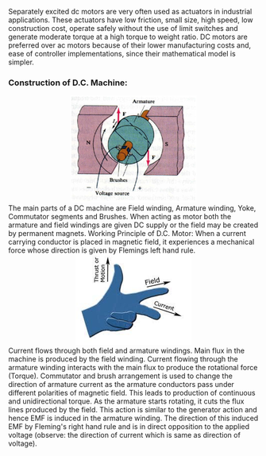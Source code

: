 Separately excited dc motors are very often used as actuators in industrial applications. These actuators have low friction, small size, high speed, low construction cost, operate safely without the use of limit switches and generate moderate torque at a high torque to weight ratio. DC motors are preferred over ac motors because of their lower manufacturing costs and, ease of controller implementations, since their mathematical model is simpler.
### Construction of D.C. Machine:
<Center><img src="images/Theory Img 1.png"></center>
The main parts of a DC machine are Field winding, Armature winding, Yoke, Commutator segments and Brushes. When acting as motor both the armature and field windings are given DC supply or the field may be created by permanent magnets. Working Principle of D.C. Motor: When a current carrying conductor is placed in magnetic field, it experiences a mechanical force whose direction is given by Flemings left hand rule.
<Center><img src="images/Theory Img 2.png"></center>
Current flows through both field and armature windings. Main flux in the machine is produced by the field winding. Current flowing through the armature winding interacts with the main flux to produce the rotational force (Torque). Commutator and brush arrangement is used to change the direction of armature current as the armature conductors pass under different polarities of magnetic field. This leads to production of continuous and unidirectional torque. As the armature starts rotating, it cuts the flux lines produced by the field. This action is similar to the generator action and hence EMF is induced in the armature winding. The direction of this induced EMF by Fleming's right hand rule and is in direct opposition to the applied voltage (observe: the direction of current which is same as direction of voltage).
